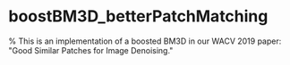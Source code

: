# boostBM3D_betterPatchMatching
% This is an implementation of a boosted BM3D in our WACV 2019 paper: "Good Similar Patches for Image Denoising."
